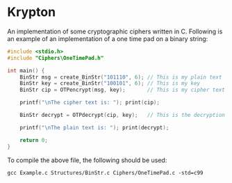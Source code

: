 # Krypton
An implementation of some cryptographic ciphers written in C. Following is an
example of an implementation of a one time pad on a binary string:

```c
#include <stdio.h>
#include "Ciphers\OneTimePad.h"

int main() {
	BinStr msg = create_BinStr("101110", 6); // This is my plain text
	BinStr key = create_BinStr("100101", 6); // This is my key
	BinStr cip = OTPencrypt(msg, key);       // This is my cipher text

	printf("\nThe cipher text is: "); print(cip);

	BinStr decrypt = OTPdecrypt(cip, key);   // This is the decryption

	printf("\nThe plain text is: "); print(decrypt);

	return 0;
}
```

To compile the above file, the following should be used:

```
gcc Example.c Structures/BinStr.c Ciphers/OneTimePad.c -std=c99
```